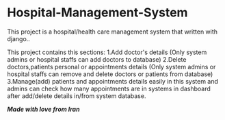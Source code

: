 # Hospital-Management-System
This project is a hospital/health care management system that written with django..

This project contains this sections:
1.Add doctor's details (Only system admins or hospital staffs can add doctors to database)
2.Delete doctors,patients personal or appointments details (Only system admins or hospital staffs can remove and delete doctors or patients from database)
3.Manage(add) patients and appointments details easily in this system and admins can check how many appointments are in systems in dashboard after add/delete details in/from system database.


***Made with  love from Iran***
